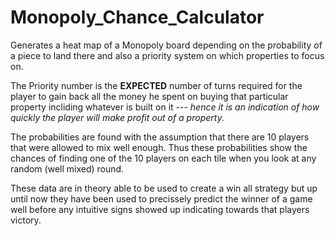 # Monopoly_Chance_Calculator
Generates a heat map of a Monopoly board depending on the probability of a piece to land there and also a priority system on which properties to focus on.

The Priority number is the <b>EXPECTED</b> number of turns required for the player to gain back all the money he spent on buying that 
particular property incliding whatever is built on it --- <i>hence it is an indication of how quickly the player will make profit 
out of a property.</i>

The probabilities are found with the assumption that there are 10 players that were allowed to mix well enough.
Thus these probabilities show the chances of finding one of the 10 players on each tile when you look at any random 
(well mixed) round.

These data are in theory able to be used to create a win all strategy but up until now they have been used to precissely
predict the winner of a game well before any intuitive signs showed up indicating towards that players victory.
